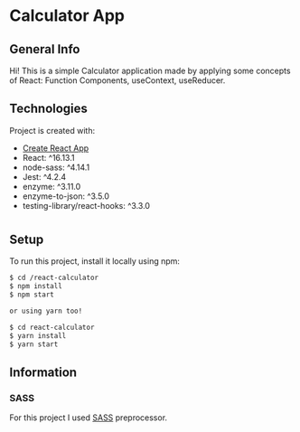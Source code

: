 # Calculator App
## General Info

Hi!
This is a simple Calculator application made by applying some concepts of React: Function Components, useContext, useReducer.

## Technologies

Project is created with:

- [Create React App](https://create-react-app.dev/)
- React: ^16.13.1
- node-sass: ^4.14.1
- Jest: ^4.2.4
- enzyme: ^3.11.0
- enzyme-to-json: ^3.5.0
- testing-library/react-hooks: ^3.3.0

#

## Setup

To run this project, install it locally using npm:

```bash
$ cd /react-calculator
$ npm install
$ npm start

or using yarn too!

$ cd react-calculator
$ yarn install
$ yarn start
```

## Information

### SASS

For this project I used [SASS](https://sass-lang.com/guide) preprocessor.
